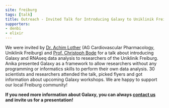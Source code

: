 ```yaml
---
site: freiburg
tags: [talk]
title: Outreach - Invited Talk for Introducing Galaxy to Uniklinik Freiburg
supporters:
- denbi
- elixir
---
```


We were invited by [Dr. Achim Lother](https://www.herzzentrum.de/kliniken-fachbereiche/klinik-fuer-kardiologie-und-angiologie-i/grundlagenforschung/cardiovascular-pharmacology.html) (AG Cardiovascular Pharmacology, Uniklinik Freiburg) and [Prof. Christoph Bode](https://www.med.uni-freiburg.de/de/fakultaet/profs/bode) for a talk about introducing Galaxy and RNAseq data analysis to researchers of the Uniklinik Freiburg. Anika presented Galaxy as a framework to allow researchers without any programming or informatics skills to perform their own data analysis. 30 scientists and researchers attended the talk, picked flyers and got information about upcoming Galaxy workshops. We are happy to support our local Freiburg community!

**If you need more information about Galaxy, you can always [contact us](mailto:galaxy@informatik.uni-freiburg.de) and invite us for a presentation!**
